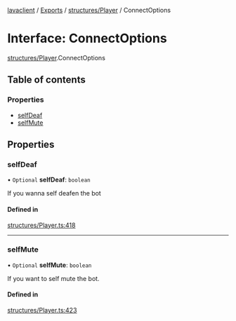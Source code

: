 [lavaclient](../README.md) / [Exports](../modules.md) / [structures/Player](../modules/structures_player.md) / ConnectOptions

# Interface: ConnectOptions

[structures/Player](../modules/structures_player.md).ConnectOptions

## Table of contents

### Properties

- [selfDeaf](structures_player.connectoptions.md#selfdeaf)
- [selfMute](structures_player.connectoptions.md#selfmute)

## Properties

### selfDeaf

• `Optional` **selfDeaf**: `boolean`

If you wanna self deafen the bot

#### Defined in

[structures/Player.ts:418](https://github.com/Lavaclient/lavaclient/blob/5ad9bfc/src/structures/Player.ts#L418)

___

### selfMute

• `Optional` **selfMute**: `boolean`

If you want to self mute the bot.

#### Defined in

[structures/Player.ts:423](https://github.com/Lavaclient/lavaclient/blob/5ad9bfc/src/structures/Player.ts#L423)
